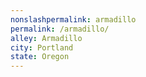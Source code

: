 ```yaml
---
﻿nonslashpermalink: armadillo
permalink: /armadillo/
alley: Armadillo
city: Portland
state: Oregon
---
```

